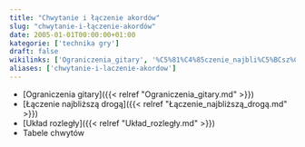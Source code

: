 ```yaml
---
title: "Chwytanie i łączenie akordów"
slug: "chwytanie-i-łączenie-akordów"
date: 2005-01-01T00:00:00+01:00
kategorie: ['technika gry']
draft: false
wikilinks: ['Ograniczenia_gitary', '%C5%81%C4%85czenie_najbli%C5%BCsz%C4%85_drog%C4%85', 'Uk%C5%82ad_rozleg%C5%82y', ':Kategoria:Tabele_chwyt%C3%B3w']
aliases: ['chwytanie-i-laczenie-akordow']
---
```

  - [Ograniczenia gitary]({{< relref "Ograniczenia_gitary.md" >}})
  - [Łączenie najbliższą drogą]({{< relref "Łączenie_najbliższą_drogą.md" >}})
  - [Układ rozległy]({{< relref "Układ_rozległy.md" >}})
  - Tabele chwytów<!-- link nie odnosił się do niczego -->

